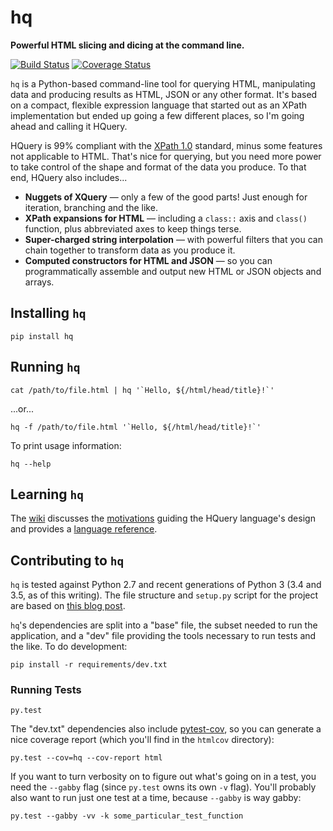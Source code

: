# hq
**Powerful HTML slicing and dicing at the command line.**

[![Build Status](https://travis-ci.org/rbwinslow/hq.svg?branch=master)](https://travis-ci.org/rbwinslow/hq) [![Coverage Status](https://coveralls.io/repos/github/rbwinslow/hq/badge.svg?branch=master)](https://coveralls.io/github/rbwinslow/hq?branch=master)

`hq` is a Python-based command-line tool for querying HTML, manipulating data and producing results as HTML, JSON or any other format. It's based on a compact, flexible expression language that started out as an XPath implementation but ended up going a few different places, so I'm going ahead and calling it HQuery.

HQuery is 99% compliant with the [XPath 1.0](https://www.w3.org/TR/xpath/) standard, minus some features not applicable to HTML. That's nice for querying, but you need more power to take control of the shape and format of the data you produce. To that end, HQuery also includes...

* **Nuggets of XQuery** &mdash; only a few of the good parts! Just enough for iteration, branching and the like.
* **XPath expansions for HTML** &mdash; including a `class::` axis and `class()` function, plus abbreviated axes to keep things terse.
* **Super-charged string interpolation** &mdash; with powerful filters that you can chain together to transform data as you produce it.
* **Computed constructors for HTML and JSON** &mdash; so you can programmatically assemble and output new HTML or JSON objects and arrays.

## Installing `hq`

    pip install hq

## Running `hq`

    cat /path/to/file.html | hq '`Hello, ${/html/head/title}!`'

...or...

    hq -f /path/to/file.html '`Hello, ${/html/head/title}!`'
    
To print usage information:

    hq --help

## Learning `hq`

The [wiki](https://github.com/rbwinslow/hq/wiki) discusses the [motivations](https://github.com/rbwinslow/hq/wiki/Why-HQuery%3F) guiding the HQuery language's design and provides a [language reference](https://github.com/rbwinslow/hq/wiki/Language-Reference).

## Contributing to `hq`

`hq` is tested against Python 2.7 and recent generations of Python 3 (3.4 and 3.5, as of this writing). The file structure and `setup.py` script for the project are based on [this blog post](https://gehrcke.de/2014/02/distributing-a-python-command-line-application/).

`hq`'s dependencies are split into a "base" file, the subset needed to run the application, and a "dev" file providing the tools necessary to run tests and the like. To do development:

    pip install -r requirements/dev.txt

### Running Tests

    py.test
    
The "dev.txt" dependencies also include [pytest-cov](https://pypi.python.org/pypi/pytest-cov), so you can generate a nice coverage report (which you'll find in the `htmlcov` directory):

    py.test --cov=hq --cov-report html
    
If you want to turn verbosity on to figure out what's going on in a test, you need the `--gabby` flag (since `py.test` owns its own `-v` flag). You'll probably also want to run just one test at a time, because `--gabby` is way gabby:

    py.test --gabby -vv -k some_particular_test_function
